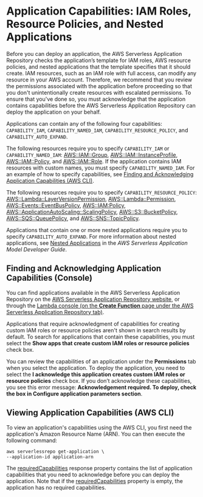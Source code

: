 # Application Capabilities: IAM Roles, Resource Policies, and Nested Applications<a name="acknowledging-application-capabilities"></a>

Before you can deploy an application, the AWS Serverless Application Repository checks the application’s template for IAM roles, AWS resource policies, and nested applications that the template specifies that it should create\. IAM resources, such as an IAM role with full access, can modify any resource in your AWS account\. Therefore, we recommend that you review the permissions associated with the application before proceeding so that you don't unintentionally create resources with escalated permissions\. To ensure that you've done so, you must acknowledge that the application contains capabilities before the AWS Serverless Application Repository can deploy the application on your behalf\. 

Applications can contain any of the following four capabilities: `CAPABILITY_IAM`, `CAPABILITY_NAMED_IAM`, `CAPABILITY_RESOURCE_POLICY`, and `CAPABILITY_AUTO_EXPAND`\.

The following resources require you to specify `CAPABILITY_IAM` or `CAPABILITY_NAMED_IAM`: [AWS::IAM::Group](https://docs.aws.amazon.com/AWSCloudFormation/latest/UserGuide/aws-properties-iam-group.html), [AWS::IAM::InstanceProfile](https://docs.aws.amazon.com/AWSCloudFormation/latest/UserGuide/aws-resource-iam-instanceprofile.html), [AWS::IAM::Policy](https://docs.aws.amazon.com/AWSCloudFormation/latest/UserGuide/aws-resource-iam-policy.html), and [AWS::IAM::Role](https://docs.aws.amazon.com/AWSCloudFormation/latest/UserGuide/aws-resource-iam-role.html)\. If the application contains IAM resources with custom names, you must specify `CAPABILITY_NAMED_IAM`\. For an example of how to specify capabilities, see [Finding and Acknowledging Application Capabilities \(AWS CLI\)](serverlessrepo-how-to-consume.md#acknowledging-application-capabilities-api)\.

The following resources require you to specify `CAPABILITY_RESOURCE_POLICY`: [AWS::Lambda::LayerVersionPermission](https://docs.aws.amazon.com/AWSCloudFormation/latest/UserGuide/aws-resource-lambda-layerversionpermission.html), [AWS::Lambda::Permission](https://docs.aws.amazon.com/AWSCloudFormation/latest/UserGuide/aws-resource-lambda-permission.html), [AWS::Events::EventBusPolicy](https://docs.aws.amazon.com/AWSCloudFormation/latest/UserGuide/aws-resource-events-eventbuspolicy.html), [AWS::IAM:Policy](https://docs.aws.amazon.com/AWSCloudFormation/latest/UserGuide/aws-resource-iam-policy.html), [AWS::ApplicationAutoScaling::ScalingPolicy](https://docs.aws.amazon.com/AWSCloudFormation/latest/UserGuide/aws-resource-applicationautoscaling-scalingpolicy.html), [AWS::S3::BucketPolicy](https://docs.aws.amazon.com/AWSCloudFormation/latest/UserGuide/aws-properties-s3-policy.html), [AWS::SQS::QueuePolicy](https://docs.aws.amazon.com/AWSCloudFormation/latest/UserGuide/aws-properties-sqs-policy.html), and [AWS::SNS::TopicPolicy](https://docs.aws.amazon.com/AWSCloudFormation/latest/UserGuide/aws-properties-sns-policy.html)\.

Applications that contain one or more nested applications require you to specify `CAPABILITY_AUTO_EXPAND`\. For more information about nested applications, see [Nested Applications](https://docs.aws.amazon.com/serverless-application-model/latest/developerguide/serverless-sam-template-nested-applications.html) in the *AWS Serverless Application Model Developer Guide*\.

## Finding and Acknowledging Application Capabilities \(Console\)<a name="acknowledging-application-capabilities-console"></a>

You can find applications available in the AWS Serverless Application Repository on the [AWS Serverless Application Repository website](https://aws.amazon.com/serverless/serverlessrepo/), or through the [Lambda console \(on the **Create Function** page under the AWS Serverless Application Repository tab\)](https://console.aws.amazon.com/lambda/home?region=us-east-1#/create?tab=serverlessApps)\.

Applications that require acknowledgment of capabilities for creating custom IAM roles or resource policies aren't shown in search results by default\. To search for applications that contain these capabilities, you must select the **Show apps that create custom IAM roles or resource policies** check box\.

You can review the capabilities of an application under the **Permissions** tab when you select the application\. To deploy the application, you need to select the **I acknowledge this application creates custom IAM roles or resource policies** check box\. If you don’t acknowledge these capabilities, you see this error message: **Acknowledgement required\. To deploy, check the box in Configure application parameters section**\.

## Viewing Application Capabilities \(AWS CLI\)<a name="acknowledging-application-capabilities-cli"></a>

To view an application's capabilities using the AWS CLI, you first need the application's Amazon Resource Name \(ARN\)\. You can then execute the following command:

```
aws serverlessrepo get-application \
--application-id application-arn
```

The [ requiredCapabilities](https://docs.aws.amazon.com/serverlessrepo/latest/devguide/applications-applicationid.html#applications-applicationid-prop-version-requiredcapabilities) response property contains the list of application capabilities that you need to acknowledge before you can deploy the application\. Note that if the [requiredCapabilities](https://docs.aws.amazon.com/serverlessrepo/latest/devguide/applications-applicationid.html#applications-applicationid-prop-version-requiredcapabilities) property is empty, the application has no required capabilities\.

